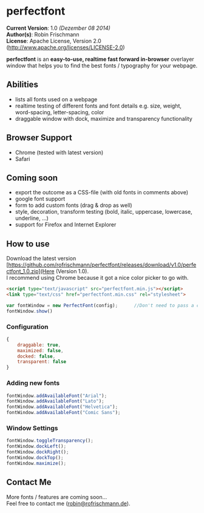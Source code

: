 
# perfectfont #
**Current Version**: 1.0 *(Dezember 08 2014)*   
**Author(s)**: Robin Frischmann   
**License**: Apache License, Version 2.0 (http://www.apache.org/licenses/LICENSE-2.0)

**perfectfont** is an **easy-to-use, realtime fast forward in-browser** overlayer window that helps you to find the best fonts / typography for your webpage.

## Abilities ##
* lists all fonts used on a webpage
* realtime testing of different fonts and font details e.g. size, weight, word-spacing, letter-spacing, color
* draggable window with dock, maximize and transparency functionality
    
## Browser Support ##
* Chrome (tested with latest version)
* Safari

## Coming soon ##
* export the outcome as a CSS-file (with old fonts in comments above)
* google font support 
* form to add custom fonts (drag & drop as well)
* style, decoration, transform testing (bold, italic, uppercase, lowercase, underline, ...)
* support for Firefox and Internet Explorer

## How to use ##
Download the latest version [https://github.com/rofrischmann/perfectfont/releases/download/v1.0/perfectfont_1.0.zip](Here (Version 1.0).   
I recommend using Chrome because it got a nice color picker to go with. 
```html
<script type="text/javascript" src="perfectfont.min.js"></script>
<link type="text/css" href="perfectfont.min.css" rel="stylesheet">
``` 
   
```javascript
var fontWindow = new PerfectFont(config);      //Don't need to pass a config
fontWindow.show()
```

### Configuration ###
```javascript
{    
    draggable: true,
    maximized: false,
    docked: false,
    transparent: false
}
```

### Adding new fonts ###
```javascript
fontWindow.addAvailableFont("Arial");
fontWindow.addAvailableFont("Lato");
fontWindow.addAvailableFont("Helvetica");
fontWindow.addAvailableFont("Comic Sans");
```

### Window Settings ###
```javascript
fontWindow.toggleTransparency();
fontWindow.dockLeft();
fontWindow.dockRight();
fontWindow.dockTop();
fontWindow.maximize();
```

## Contact Me ##

More fonts / features are coming soon...  
Feel free to contact me ([robin@rofrischmann.de](mailto:robin@rofrischmann.de)).
 
